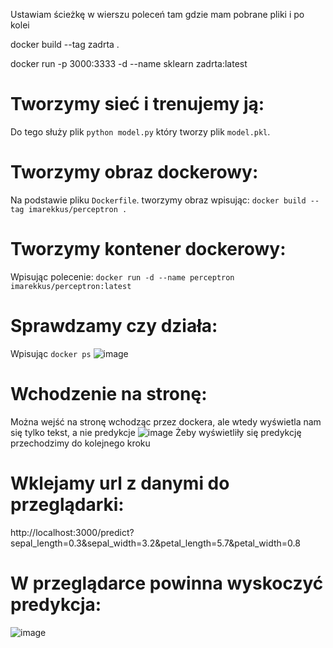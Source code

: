 Ustawiam ścieżkę w wierszu poleceń tam gdzie mam pobrane pliki i  po kolei

docker build --tag zadrta .

docker run -p 3000:3333 -d --name sklearn zadrta:latest

# Tworzymy sieć i trenujemy ją:

Do tego służy plik `python model.py` który tworzy plik `model.pkl`.

# Tworzymy obraz dockerowy:

Na podstawie pliku `Dockerfile`. tworzymy obraz wpisując: `docker build --tag imarekkus/perceptron .` 

# Tworzymy kontener dockerowy:

Wpisując polecenie: `docker run -d --name perceptron imarekkus/perceptron:latest`

# Sprawdzamy czy działa:

Wpisując `docker ps`
![image](https://user-images.githubusercontent.com/49692939/168680654-73dc885b-348c-4a10-9c19-044c5157f58e.png)


# Wchodzenie na stronę:

Można wejść na stronę wchodząc przez dockera, ale wtedy wyświetla nam się tylko tekst, a nie predykcje
![image](https://user-images.githubusercontent.com/49692939/168680505-c2965fc2-33ad-4abe-bb9a-b73efe10cc0c.png)
Żeby wyświetliły się predykcję przechodzimy do kolejnego kroku

# Wklejamy url z danymi do przeglądarki:

http://localhost:3000/predict?sepal_length=0.3&sepal_width=3.2&petal_length=5.7&petal_width=0.8

# W przeglądarce powinna wyskoczyć predykcja:
![image](https://user-images.githubusercontent.com/49692939/168679151-1a91c760-1fe8-4927-975e-af0599bfa528.png)

